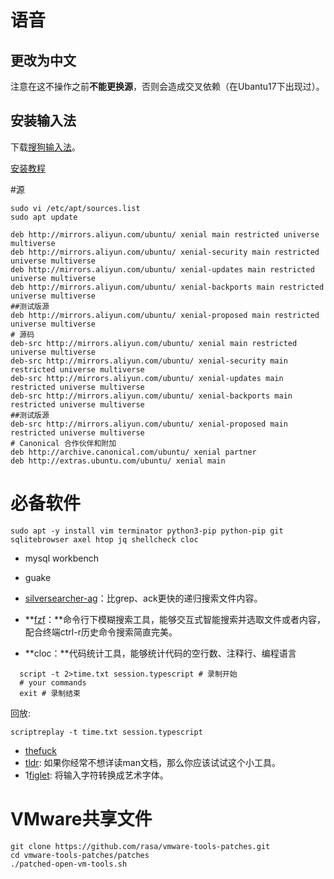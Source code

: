 # 语音

## 更改为中文

注意在这不操作之前**不能更换源**，否则会造成交叉依赖（在Ubantu17下出现过）。

## 安装输入法

下载[搜狗输入法](http://pinyin.sogou.com/linux/)。

[安装教程](http://blog.csdn.net/ydyang1126/article/details/76223656)

#源

```
sudo vi /etc/apt/sources.list
sudo apt update
```



```
deb http://mirrors.aliyun.com/ubuntu/ xenial main restricted universe multiverse
deb http://mirrors.aliyun.com/ubuntu/ xenial-security main restricted universe multiverse
deb http://mirrors.aliyun.com/ubuntu/ xenial-updates main restricted universe multiverse
deb http://mirrors.aliyun.com/ubuntu/ xenial-backports main restricted universe multiverse
##测试版源
deb http://mirrors.aliyun.com/ubuntu/ xenial-proposed main restricted universe multiverse
# 源码
deb-src http://mirrors.aliyun.com/ubuntu/ xenial main restricted universe multiverse
deb-src http://mirrors.aliyun.com/ubuntu/ xenial-security main restricted universe multiverse
deb-src http://mirrors.aliyun.com/ubuntu/ xenial-updates main restricted universe multiverse
deb-src http://mirrors.aliyun.com/ubuntu/ xenial-backports main restricted universe multiverse
##测试版源
deb-src http://mirrors.aliyun.com/ubuntu/ xenial-proposed main restricted universe multiverse
# Canonical 合作伙伴和附加
deb http://archive.canonical.com/ubuntu/ xenial partner
deb http://extras.ubuntu.com/ubuntu/ xenial main
```



# 必备软件

```
sudo apt -y install vim terminator python3-pip python-pip git sqlitebrowser axel htop jq shellcheck cloc
```

* mysql workbench

* guake

* [silversearcher-ag](https://github.com/ggreer/the_silver_searcher)：比grep、ack更快的递归搜索文件内容。

* **[fzf](https:/github.com/junegunn/fzf)：**命令行下模糊搜索工具，能够交互式智能搜索并选取文件或者内容，配合终端ctrl-r历史命令搜索简直完美。

* **cloc：**代码统计工具，能够统计代码的空行数、注释行、编程语言

```
  script -t 2>time.txt session.typescript # 录制开始
  # your commands
  exit # 录制结束
```

  回放:

  ```
  scriptreplay -t time.txt session.typescript
  ```

* [thefuck](https://link.zhihu.com/?target=https%3A//github.com/nvbn/thefuck)
* [tldr](https://link.zhihu.com/?target=https%3A//github.com/tldr-pages/tldr): 如果你经常不想详读man文档，那么你应该试试这个小工具。
* 1[figlet](https://link.zhihu.com/?target=http%3A//www.figlet.org): 将输入字符转换成艺术字体。

# VMware共享文件

```
git clone https://github.com/rasa/vmware-tools-patches.git
cd vmware-tools-patches/patches
./patched-open-vm-tools.sh
```

